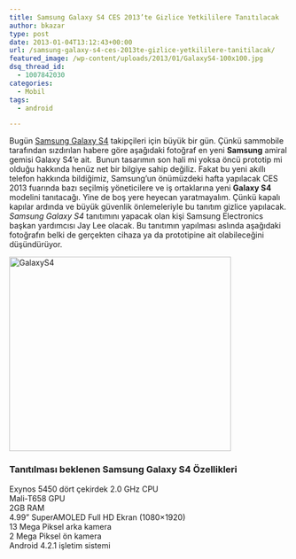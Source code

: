 ```yaml
---
title: Samsung Galaxy S4 CES 2013’te Gizlice Yetkililere Tanıtılacak
author: bkazar
type: post
date: 2013-01-04T13:12:43+00:00
url: /samsung-galaxy-s4-ces-2013te-gizlice-yetkililere-tanitilacak/
featured_image: /wp-content/uploads/2013/01/GalaxyS4-100x100.jpg
dsq_thread_id:
  - 1007842030
categories:
  - Mobil
tags:
  - android

---
```

Bugün [Samsung Galaxy S4][1] takipçileri için büyük bir gün. Çünkü sammobile tarafından sızdırılan habere göre aşağıdaki fotoğraf en yeni **Samsung** amiral gemisi Galaxy S4’e ait.  Bunun tasarımın son hali mi yoksa öncü prototip mi olduğu hakkında henüz net bir bilgiye sahip değiliz. Fakat bu yeni akıllı telefon hakkında bildiğimiz, Samsung’un önümüzdeki hafta yapılacak CES 2013 fuarında bazı seçilmiş yöneticilere ve iş ortaklarına yeni **Galaxy S4** modelini tanıtacağı. Yine de boş yere heyecan yaratmayalım. Çünkü kapalı kapılar ardında ve büyük güvenlik önlemeleriyle bu tanıtım gizlice yapılacak. _Samsung Galaxy S4_ tanıtımını yapacak olan kişi Samsung Electronics başkan yardımcısı Jay Lee olacak. Bu tanıtımın yapılması aslında aşağıdaki fotoğrafın belki de gerçekten cihaza ya da prototipine ait olabileceğini düşündürüyor.

<img class="aligncenter size-large wp-image-10416" alt="GalaxyS4" src="https://www.murekkep.org/wp-content/uploads/2013/01/GalaxyS4-400x351.jpg" width="400" height="351" srcset="https://www.murekkep.org/wp-content/uploads/2013/01/GalaxyS4-400x351.jpg 400w, https://www.murekkep.org/wp-content/uploads/2013/01/GalaxyS4-50x43.jpg 50w, https://www.murekkep.org/wp-content/uploads/2013/01/GalaxyS4-113x100.jpg 113w, https://www.murekkep.org/wp-content/uploads/2013/01/GalaxyS4-227x200.jpg 227w, https://www.murekkep.org/wp-content/uploads/2013/01/GalaxyS4-347x305.jpg 347w, https://www.murekkep.org/wp-content/uploads/2013/01/GalaxyS4.jpg 1024w" sizes="(max-width: 400px) 100vw, 400px" /> 

### Tanıtılması beklenen Samsung Galaxy S4 Özellikleri

Exynos 5450 dört çekirdek 2.0 GHz CPU  
Mali-T658 GPU  
2GB RAM  
4.99” SuperAMOLED Full HD Ekran (1080&#215;1920)  
13 Mega Piksel arka kamera  
2 Mega Piksel ön kamera  
Android 4.2.1 işletim sistemi

 [1]: https://www.murekkep.org/mobil/samsung-galaxy-s4 "samsung galaxy s4"